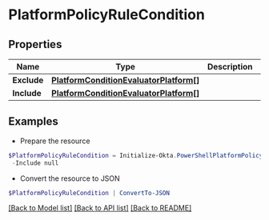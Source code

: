 # PlatformPolicyRuleCondition
## Properties

Name | Type | Description | Notes
------------ | ------------- | ------------- | -------------
**Exclude** | [**PlatformConditionEvaluatorPlatform[]**](PlatformConditionEvaluatorPlatform.md) |  | [optional] 
**Include** | [**PlatformConditionEvaluatorPlatform[]**](PlatformConditionEvaluatorPlatform.md) |  | [optional] 

## Examples

- Prepare the resource
```powershell
$PlatformPolicyRuleCondition = Initialize-Okta.PowerShellPlatformPolicyRuleCondition  -Exclude null `
 -Include null
```

- Convert the resource to JSON
```powershell
$PlatformPolicyRuleCondition | ConvertTo-JSON
```

[[Back to Model list]](../README.md#documentation-for-models) [[Back to API list]](../README.md#documentation-for-api-endpoints) [[Back to README]](../README.md)

